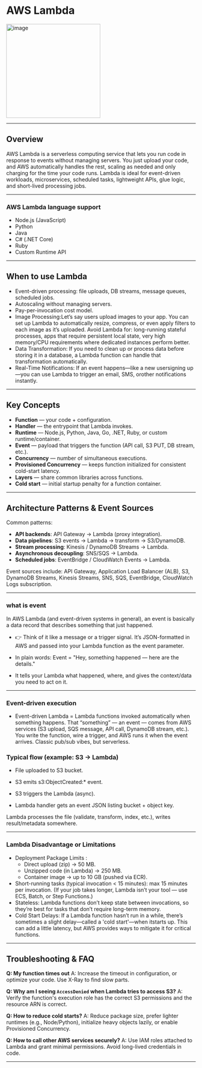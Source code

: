 # AWS Lambda 
<img width="250" height="250" alt="image" src="https://github.com/user-attachments/assets/22585e9d-9fde-4610-b454-dd09ed1ecd0f" />

---

## Overview

AWS Lambda is a serverless computing service that lets you run code in response to events without managing servers. 
You just upload your code, and AWS automatically handles the rest, scaling as needed and only charging for the time your code runs.
Lambda is ideal for event-driven workloads, microservices, scheduled tasks, lightweight APIs, glue logic, and short-lived processing jobs.

---

### AWS Lambda language support 
- Node.js (JavaScript)
- Python
- Java
- C# (.NET Core)
- Ruby
- Custom Runtime API

---

## When to use Lambda

* Event-driven processing: file uploads, DB streams, message queues, scheduled jobs.
* Autoscaling without managing servers.
* Pay-per-invocation cost model.
* Image Processing:Let’s say users upload images to your app. You can set up Lambda to automatically resize, compress, or even apply filters to each image as it’s uploaded.
  Avoid Lambda for: long-running stateful processes, apps that require persistent local state, very high memory/CPU requirements where dedicated instances perform better.
* Data Transformation: If you need to clean up or process data before storing it in a database, a Lambda function can handle that transformation automatically.
* Real-Time Notifications: If an event happens—like a new usersigning up—you can use Lambda to trigger an email, SMS, orother notifications instantly.
---

## Key Concepts

* **Function** — your code + configuration.
* **Handler** — the entrypoint that Lambda invokes.
* **Runtime** — Node.js, Python, Java, Go, .NET, Ruby, or custom runtime/container.
* **Event** — payload that triggers the function (API call, S3 PUT, DB stream, etc.).
* **Concurrency** — number of simultaneous executions.
* **Provisioned Concurrency** — keeps function initialized for consistent cold-start latency.
* **Layers** — share common libraries across functions.
* **Cold start** — initial startup penalty for a function container.

---

## Architecture Patterns & Event Sources

Common patterns:

* **API backends**: API Gateway → Lambda (proxy integration).
* **Data pipelines**: S3 events → Lambda → transform → S3/DynamoDB.
* **Stream processing**: Kinesis / DynamoDB Streams → Lambda.
* **Asynchronous decoupling**: SNS/SQS → Lambda.
* **Scheduled jobs**: EventBridge / CloudWatch Events → Lambda.

Event sources include: API Gateway, Application Load Balancer (ALB), S3, DynamoDB Streams, Kinesis Streams, SNS, SQS, EventBridge, CloudWatch Logs subscription.

---
### what is event
In AWS Lambda (and event-driven systems in general), an event is basically a data record that describes something that just happened.

* 👉 Think of it like a message or a trigger signal. It’s JSON-formatted in AWS and passed into your Lambda function as the event parameter.

* In plain words: Event = "Hey, something happened — here are the details."
* It tells your Lambda what happened, where, and gives the context/data you need to act on it.

---

### Event-driven execution
* Event-driven Lambda = Lambda functions invoked automatically when something happens. That “something” — an event — comes from AWS services (S3 upload, SQS message, API call, DynamoDB stream, etc.). You write the function, wire a trigger, and AWS runs it when the event arrives. Classic pub/sub vibes, but serverless.

### Typical flow (example: S3 → Lambda)

- File uploaded to S3 bucket.

- S3 emits s3:ObjectCreated:* event.

- S3 triggers the Lambda (async).

- Lambda handler gets an event JSON listing bucket + object key.

Lambda processes the file (validate, transform, index, etc.), writes result/metadata somewhere.

---
### Lambda Disadvantage or Limitations 
* Deployment Package Limits :
   - Direct upload (zip) → 50 MB.
   - Unzipped code (in Lambda) → 250 MB.
   - Container image → up to 10 GB (pushed via ECR).
* Short-running tasks (typical invocation < 15 minutes): max 15 minutes per invocation. (If your job takes longer, Lambda isn’t your tool — use ECS, Batch, or Step Functions.)
* Stateless: Lambda functions don’t keep state between invocations, so they’re best for tasks that don’t require long-term memory.
* Cold Start Delays: If a Lambda function hasn’t run in a while, there’s sometimes a slight delay—called a 'cold start'—when itstarts up. This can add a little latency, but AWS provides ways to mitigate it for critical functions.


---
## Troubleshooting & FAQ

**Q: My function times out**
A: Increase the timeout in configuration, or optimize your code. Use X-Ray to find slow parts.

**Q: Why am I seeing `AccessDenied` when Lambda tries to access S3?**
A: Verify the function's execution role has the correct S3 permissions and the resource ARN is correct.

**Q: How to reduce cold starts?**
A: Reduce package size, prefer lighter runtimes (e.g., Node/Python), initialize heavy objects lazily, or enable Provisioned Concurrency.

**Q: How to call other AWS services securely?**
A: Use IAM roles attached to Lambda and grant minimal permissions. Avoid long-lived credentials in code.

---



